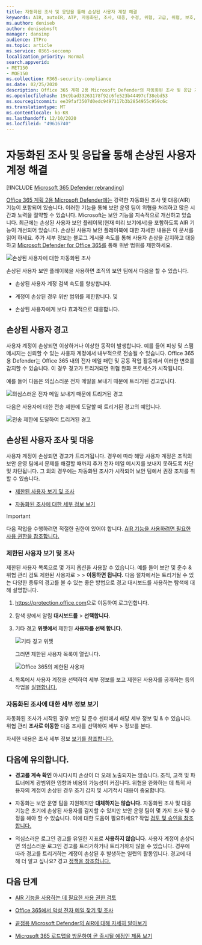 ```yaml
---
title: 자동화된 조사 및 응답을 통해 손상된 사용자 계정 해결
keywords: AIR, autoIR, ATP, 자동화된, 조사, 대응, 수정, 위협, 고급, 위협, 보호, 손상
ms.author: deniseb
author: denisebmsft
manager: dansimp
audience: ITPro
ms.topic: article
ms.service: O365-seccomp
localization_priority: Normal
search.appverid:
- MET150
- MOE150
ms.collection: M365-security-compliance
ms.date: 02/25/2020
description: Office 365 계획 2용 Microsoft Defender의 자동화된 조사 및 응답 기능을 통해 손상된 사용자 계정을 검색하고 처리하는 프로세스를 빠르게 진행하는 방법에 대해 자세히 알아보는 방법을 설명하는 정보를 제공합니다.
ms.openlocfilehash: 19c9bad33263178f92c6fe523b44497cf38ebd53
ms.sourcegitcommit: ee39faf3507d0edc9497117b3b2854955c959c6c
ms.translationtype: MT
ms.contentlocale: ko-KR
ms.lasthandoff: 12/10/2020
ms.locfileid: "49616740"
---
```

# <a name="address-compromised-user-accounts-with-automated-investigation-and-response"></a>자동화된 조사 및 응답을 통해 손상된 사용자 계정 해결

[!INCLUDE [Microsoft 365 Defender rebranding](../includes/microsoft-defender-for-office.md)]


[Office 365 계획 2용 Microsoft Defender에는](office-365-atp.md#microsoft-defender-for-office-365-plan-1-and-plan-2) 강력한 자동화된 조사 및 대응(AIR) 기능이 포함되어 있습니다. [](office-365-air.md) 이러한 기능을 통해 보안 운영 팀이 위협을 처리하고 많은 시간과 노력을 절약할 수 있습니다. Microsoft는 보안 기능을 지속적으로 개선하고 있습니다. 최근에는 손상된 사용자 보안 플레이북(현재 미리 보기에서)을 포함하도록 AIR 기능이 개선되어 있습니다. 손상된 사용자 보안 플레이북에 대한 자세한 내용은 이 문서를 읽어 하세요. 추가 세부 정보는 블로그 게시물 속도를 통해 사용자 손상을 감지하고 대응하고 [Microsoft Defender for Office 365를](https://techcommunity.microsoft.com/t5/Security-Privacy-and-Compliance/Speed-up-time-to-detect-and-respond-to-user-compromise-and-limit/ba-p/977053) 통해 위반 범위를 제한하세요.

![손상된 사용자에 대한 자동화된 조사](/microsoft-365/media/office365atp-compduserinvestigation.jpg)

손상된 사용자 보안 플레이북을 사용하면 조직의 보안 팀에서 다음을 할 수 있습니다.

- 손상된 사용자 계정 검색 속도를 향상합니다.

- 계정이 손상된 경우 위반 범위를 제한합니다. 및

- 손상된 사용자에게 보다 효과적으로 대응합니다.

## <a name="compromised-user-alerts"></a>손상된 사용자 경고

사용자 계정이 손상되면 이상하거나 이상한 동작이 발생합니다. 예를 들어 피싱 및 스팸 메시지는 신뢰할 수 있는 사용자 계정에서 내부적으로 전송될 수 있습니다. Office 365용 Defender는 Office 365 내의 전자 메일 패턴 및 공동 작업 활동에서 이러한 변호를 감지할 수 있습니다. 이 경우 경고가 트리거되면 위협 완화 프로세스가 시작됩니다.

예를 들어 다음은 의심스러운 전자 메일을 보내기 때문에 트리거된 경고입니다.

![의심스러운 전자 메일 보내기 때문에 트리거된 경고](/microsoft-365/media/office365atp-suspiciousemailsendalert.jpg)

다음은 사용자에 대한 전송 제한에 도달할 때 트리거된 경고의 예입니다.

![전송 제한에 도달하여 트리거된 경고](/microsoft-365/media/office365atp-sendinglimitreached.jpg)

## <a name="investigate-and-respond-to-a-compromised-user"></a>손상된 사용자 조사 및 대응

사용자 계정이 손상되면 경고가 트리거됩니다. 경우에 따라 해당 사용자 계정은 조직의 보안 운영 팀에서 문제를 해결할 때까지 추가 전자 메일 메시지를 보내지 못하도록 차단 및 차단됩니다. 그 외의 경우에는 자동화된 조사가 시작되어 보안 팀에서 권장 조치를 취할 수 있습니다.

- [제한된 사용자 보기 및 조사](#view-and-investigate-restricted-users)

- [자동화된 조사에 대한 세부 정보 보기](#view-details-about-automated-investigations)

> [!IMPORTANT]
> 다음 작업을 수행하려면 적절한 권한이 있어야 합니다. [AIR 기능을 사용하려면 필요한 사용 권한을 참조합니다.](office-365-air.md#required-permissions-to-use-air-capabilities)

### <a name="view-and-investigate-restricted-users"></a>제한된 사용자 보기 및 조사

제한된 사용자 목록으로 몇 가지 옵션을 사용할 수 있습니다. 예를 들어 보안 및 준수 & 위협 관리 검토  제한된 사용자로 \>  \> **이동하면 됩니다.** 다음 절차에서는 트리거될  수 있는 다양한 종류의 경고를 볼 수 있는 좋은 방법으로 경고 대시보드를 사용하는 탐색에 대해 설명합니다.

1. <https://protection.office.com>으로 이동하여 로그인합니다.

2. 탐색 창에서 알림 **대시보드를** \> **선택합니다.**

3. 기타 경고 **위젯에서** 제한된 **사용자를 선택 합니다.**

   ![기타 경고 위젯](/microsoft-365/media/office365atp-otheralertswidget.jpg)

   그러면 제한된 사용자 목록이 열립니다.

   ![Office 365의 제한된 사용자](/microsoft-365/media/office365atp-restrictedusers.jpg)

4. 목록에서 사용자 계정을 선택하여 세부 정보를 보고 제한된 사용자를 공개하는 등의 작업을 [실행합니다.](removing-user-from-restricted-users-portal-after-spam.md)

### <a name="view-details-about-automated-investigations"></a>자동화된 조사에 대한 세부 정보 보기

자동화된 조사가 시작된 경우 보안 및 준수 센터에서 해당 세부 정보 및 & 수 있습니다. 위협 관리 **조사로 이동한** 다음 조사를 선택하여 세부 \> 정보를 본다.

자세한 내용은 조사 세부 정보 [보기를 참조합니다.](air-view-investigation-results.md)

## <a name="keep-the-following-points-in-mind"></a>다음에 유의합니다.

- **경고를 계속 확인** 아시다시피 손상이 더 오래 노출되지는 않습니다. 조직, 고객 및 파트너에게 광범위한 영향과 비용의 가능성이 커집니다. 위협을 완화하는 데 특히 사용자의 계정이 손상된 경우 조기 감지 및 시기적시 대응이 중요합니다.

- 자동화는 보안 운영 팀을 지원하지만 **대체하지는 않습니다.** 자동화된 조사 및 대응 기능은 초기에 손상된 사용자를 감지할 수 있지만 보안 운영 팀이 몇 가지 조사 및 수정을 해야 할 수 있습니다. 이에 대한 도움이 필요하세요? 작업 [검토 및 승인을 참조합니다.](air-review-approve-pending-completed-actions.md)

- 의심스러운 로그인 경고를 유일한 지표로 **사용하지 않습니다.** 사용자 계정이 손상되면 의심스러운 로그인 경고를 트리거하거나 트리거하지 않을 수 있습니다. 경우에 따라 경고를 트리거하는 계정이 손상된 후 발생하는 일련의 활동입니다. 경고에 대해 더 알고 싶나요? 경고 [정책을 참조합니다.](https://docs.microsoft.com/microsoft-365/compliance/alert-policies)

## <a name="next-steps"></a>다음 단계

- [AIR 기능을 사용하는 데 필요한 사용 권한 검토](office-365-air.md#required-permissions-to-use-air-capabilities)

- [Office 365에서 악성 전자 메일 찾기 및 조사](investigate-malicious-email-that-was-delivered.md)

- [끝점용 Microsoft Defender의 AIR에 대해 자세히 알아보기](https://docs.microsoft.com/windows/security/threat-protection/microsoft-defender-atp/automated-investigations)

- [Microsoft 365 로드맵을 방문하여 곧 출시될 예정인 제품 보기](https://www.microsoft.com/microsoft-365/roadmap?filters=)
